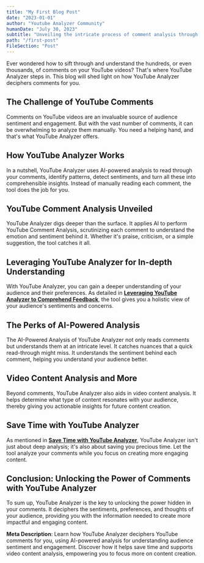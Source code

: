 ```yaml
---
title: "My First Blog Post"
date: "2023-01-01"
author: "Youtube Analyzer Community"
humanDate: "July 30, 2023"
subtitle: "Unveiling the intricate process of comment analysis through YouTube Analyzer."
path: "/first-post"
FileSection: "Post"
---
```


Ever wondered how to sift through and understand the hundreds, or even thousands, of comments on your YouTube videos? That's where YouTube Analyzer steps in. This blog will shed light on how YouTube Analyzer deciphers comments for you.

## The Challenge of YouTube Comments

Comments on YouTube videos are an invaluable source of audience sentiment and engagement. But with the vast number of comments, it can be overwhelming to analyze them manually. You need a helping hand, and that's what YouTube Analyzer offers.

## How YouTube Analyzer Works

In a nutshell, YouTube Analyzer uses AI-powered analysis to read through your comments, identify patterns, detect sentiments, and turn all these into comprehensible insights. Instead of manually reading each comment, the tool does the job for you.

## YouTube Comment Analysis Unveiled

YouTube Analyzer digs deeper than the surface. It applies AI to perform YouTube Comment Analysis, scrutinizing each comment to understand the emotion and sentiment behind it. Whether it's praise, criticism, or a simple suggestion, the tool catches it all.

## Leveraging YouTube Analyzer for In-depth Understanding

With YouTube Analyzer, you can gain a deeper understanding of your audience and their preferences. As detailed in <span style="color: #faef89; text-decoration: underline; font-weight: bold"><a href="/blogs//blog-post-interpreting-youtube-feedback-with-analyzer">Leveraging YouTube Analyzer to Comprehend Feedback</a></span>, the tool gives you a holistic view of your audience's sentiments and concerns.

## The Perks of AI-Powered Analysis

The AI-Powered Analysis of YouTube Analyzer not only reads comments but understands them at an intricate level. It catches nuances that a quick read-through might miss. It understands the sentiment behind each comment, helping you understand your audience better.

## Video Content Analysis and More

Beyond comments, YouTube Analyzer also aids in video content analysis. It helps determine what type of content resonates with your audience, thereby giving you actionable insights for future content creation.

## Save Time with YouTube Analyzer

As mentioned in <span style="color: #faef89; text-decoration: underline; font-weight: bold">[Save Time with YouTube Analyzer](/blogs//blog-post-save-time-with-youtube-analyzer/)</span>, YouTube Analyzer isn't just about deep analysis; it's also about saving you precious time. Let the tool analyze your comments while you focus on creating more engaging content.

## Conclusion: Unlocking the Power of Comments with YouTube Analyzer

To sum up, YouTube Analyzer is the key to unlocking the power hidden in your comments. It deciphers the sentiments, preferences, and thoughts of your audience, providing you with the information needed to create more impactful and engaging content.

**Meta Description**: Learn how YouTube Analyzer deciphers YouTube comments for you, using AI-powered analysis for understanding audience sentiment and engagement. Discover how it helps save time and supports video content analysis, empowering you to focus more on content creation.
